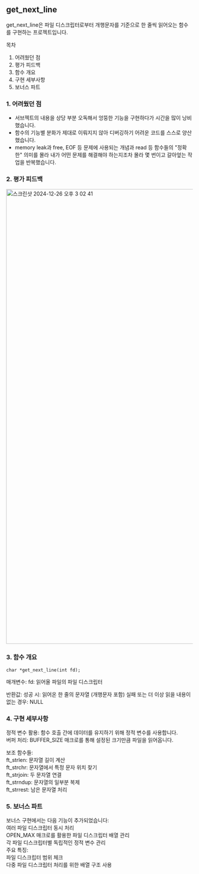 ## get_next_line  
get_next_line은 파일 디스크립터로부터 개행문자를 기준으로 한 줄씩 읽어오는 함수를 구현하는 프로젝트입니다.

목차
1. 어려웠던 점
2. 평가 피드백
3. 함수 개요
4. 구현 세부사항
5. 보너스 파트

### 1. 어려웠던 점
- 서브젝트의 내용을 상당 부분 오독해서 엉뚱한 기능을 구현하다가 시간을 많이 낭비했습니다.
- 함수의 기능별 분화가 제대로 이뤄지지 않아 디버깅하기 어려운 코드를 스스로 양산했습니다.
- memory leak과 free, EOF 등 문제에 사용되는 개념과 read 등 함수들의 "정확한" 의미를 몰라 내가 어떤 문제를 해결해야 하는지조차 몰라 몇 번이고 갈아엎는 작업을 반복했습니다.

### 2. 평가 피드백
<img width="1228" alt="스크린샷 2024-12-26 오후 3 02 41" src="https://github.com/user-attachments/assets/9839496e-31c3-4d37-a1a3-7c1044529a1b" />

### 3. 함수 개요
~~~
char *get_next_line(int fd);
~~~
매개변수:
fd: 읽어올 파일의 파일 디스크립터

반환값:
성공 시: 읽어온 한 줄의 문자열 (개행문자 포함)
실패 또는 더 이상 읽을 내용이 없는 경우: NULL

### 4. 구현 세부사항  
정적 변수 활용: 함수 호출 간에 데이터를 유지하기 위해 정적 변수를 사용합니다.  
버퍼 처리: BUFFER_SIZE 매크로를 통해 설정된 크기만큼 파일을 읽어옵니다.  

보조 함수들:  
ft_strlen: 문자열 길이 계산  
ft_strchr: 문자열에서 특정 문자 위치 찾기  
ft_strjoin: 두 문자열 연결  
ft_strndup: 문자열의 일부분 복제  
ft_strrest: 남은 문자열 처리  

### 5. 보너스 파트  
보너스 구현에서는 다음 기능이 추가되었습니다:  
여러 파일 디스크립터 동시 처리  
OPEN_MAX 매크로를 활용한 파일 디스크립터 배열 관리  
각 파일 디스크립터별 독립적인 정적 변수 관리  
주요 특징:  
파일 디스크립터 범위 체크  
다중 파일 디스크립터 처리를 위한 배열 구조 사용  
